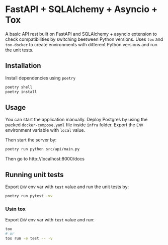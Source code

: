 # FastAPI + SQLAlchemy + Asyncio + Tox

A basic API rest built on FastAPI and SQLAlchemy + asyncio extension to check compatibilities by switching beetween Python versions.
Uses `tox` and `tox-docker` to create environments with different Python versions and run the unit tests.

## Installation

Install dependencies using `poetry`

```bash
poetry shell
poetry install
```

## Usage

You can start the application manually.
Deploy Postgres by using the packed `docker-compose.yaml` file inside `infra` folder.
Export the `ENV` environment variable with `local` value.

Then start the server by:

```bash
poetry run python src/api/main.py
```

Then go to http://localhost:8000/docs

## Running unit tests

Export `ENV` env var with `test` value and run the unit tests by:

```bash
poetry run pytest -vv
```

### Usin tox

Export `ENV` env var with `test` value and run:

```bash
tox
# or
tox run -e test -- -v
```
